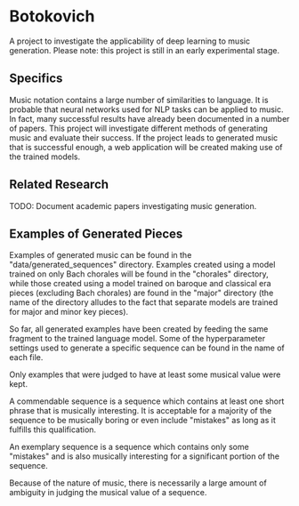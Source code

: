 # Botokovich
A project to investigate the applicability of deep learning to music generation.
Please note: this project is still in an early experimental stage.

## Specifics
Music notation contains a large number of similarities to language.
It is probable that neural networks used for NLP tasks can be applied to music. In fact, many successful results have already been documented in a number of papers.
This project will investigate different methods of generating music and evaluate their success.
If the project leads to generated music that is successful enough, a web application will be created making use of the trained models.

## Related Research
TODO: Document academic papers investigating music generation.

## Examples of Generated Pieces
Examples of generated music can be found in the "data/generated_sequences" directory. Examples created using a model trained on only Bach chorales will be found in the "chorales" directory, while those created using a model trained on baroque and classical era pieces (excluding Bach chorales) are found in the "major" directory (the name of the directory alludes to the fact that separate models are trained for major and minor key pieces).

So far, all generated examples have been created by feeding the same fragment to the trained language model. Some of the hyperparameter settings used to generate a specific sequence can be found in the name of each file.

Only examples that were judged to have at least some musical value were kept.

A commendable sequence is a sequence which contains at least one short phrase that is musically interesting. It is acceptable for a majority of the sequence to be musically boring or even include "mistakes" as long as it fulfills this qualification.

An exemplary sequence is a sequence which contains only some "mistakes" and is also musically interesting for a significant portion of the sequence.

Because of the nature of music, there is necessarily a large amount of ambiguity in judging the musical value of a sequence. 
